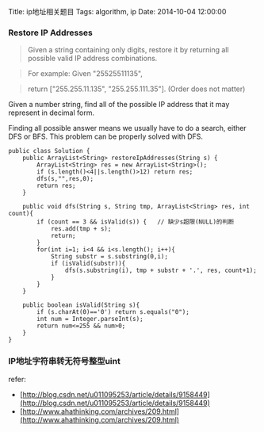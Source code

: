 Title: ip地址相关题目
Tags: algorithm, ip
Date: 2014-10-04 12:00:00

### Restore IP Addresses
>Given a string containing only digits, restore it by returning all possible valid IP address combinations.

>For example:
Given "25525511135",

>return ["255.255.11.135", "255.255.111.35"]. (Order does not matter)


Given a number string, find all of the possible IP address that it may represent in decimal form.

Finding all possible answer means we usually have to do a search, either DFS or BFS. This problem can be properly solved with DFS.


    public class Solution {  
        public ArrayList<String> restoreIpAddresses(String s) {  
            ArrayList<String> res = new ArrayList<String>();  
            if (s.length()<4||s.length()>12) return res;  
            dfs(s,"",res,0);  
            return res;  
        }  
          
        public void dfs(String s, String tmp, ArrayList<String> res, int count){  
            if (count == 3 && isValid(s)) {   // 缺少s超限(NULL)的判断
                res.add(tmp + s);  
                return;  
            }  
            for(int i=1; i<4 && i<s.length(); i++){  
                String substr = s.substring(0,i);  
                if (isValid(substr)){  
                    dfs(s.substring(i), tmp + substr + '.', res, count+1);  
                }  
            }  
        }  
          
        public boolean isValid(String s){  
            if (s.charAt(0)=='0') return s.equals("0");  
            int num = Integer.parseInt(s);  
            return num<=255 && num>0;  
        }  
    } 


### IP地址字符串转无符号整型uint

refer:

- [http://blog.csdn.net/u011095253/article/details/9158449](http://blog.csdn.net/u011095253/article/details/9158449)
- [http://www.ahathinking.com/archives/209.html](http://www.ahathinking.com/archives/209.html)
